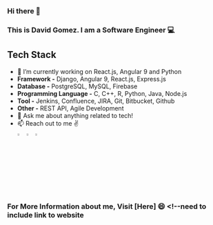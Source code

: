 <!--
**davidgomez04/davidgomez04** is a ✨ _special_ ✨ repository because its `README.md` (this file) appears on your GitHub profile.

Here are some ideas to get you started:

- 🔭 I’m currently working on ...
- 🌱 I’m currently learning ...
- 👯 I’m looking to collaborate on ...
- 🤔 I’m looking for help with ...
- 💬 Ask me about ...
- 📫 How to reach me: ...
- 😄 Pronouns: ...
- ⚡ Fun fact: ...
-->
### Hi there 👋
### This is David Gomez. I am a Software Engineer :computer: 

## Tech Stack
- 🌱 I’m currently working on React.js, Angular 9 and Python
- **Framework -** Django, Angular 9, React.js, Express.js 
- **Database -** PostgreSQL, MySQL, Firebase
- **Programming Language -** C, C++, R, Python, Java, Node.js
- **Tool -** Jenkins, Confluence, JIRA, Git, Bitbucket, Github
- **Other -** REST API, Agile Development
- 💬 Ask me about anything related to tech!
- 📫 Reach out to me :v: <br>
[<img src="https://img.icons8.com/color/48/000000/linkedin.png" width="3.5%"/>](https://www.linkedin.com/in/davidgomez-/)
[<img src="https://img.icons8.com/color/48/000000/instagram.png" width="3.5%"/>](https://www.instagram.com/davgomez__/)
[<img src="https://img.icons8.com/color/48/000000/github.png" width="3.5%"/>](https://github.com/davidgomez04)

<!--img src="https://github-readme-stats.vercel.app/api?username=davidgomez04&count_private=true&show_icons=true&title_color=FF5733&icon_color=FFBB33&text_color=C0C0C0&bg_color=26466D&include_all_commits=true&hide_rank=true" width="90%" height="60%"/>
<img src="https://github-readme-stats.vercel.app/api/top-langs/?username=davidgomez04&langs_count=16&theme=highcontrast" width="40%" height="100%"/-->

### For More Information about me, Visit [Here] :smile: <!--need to include link to website
